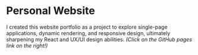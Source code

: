 # Personal Website
I created this website portfolio as a project to explore single-page applications, dynamic rendering, and responsive design, ultimately sharpening my React and UX/UI design abilities. *(Click on the GitHub pages link on the right!)*
